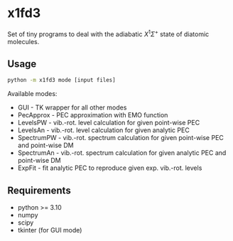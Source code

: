 # x1fd3

Set of tiny programs to deal with the adiabatic $X^1\Sigma^+$ state of diatomic molecules.

## Usage
```bash
python -m x1fd3 mode [input files]
```
Available modes:
* GUI - TK wrapper for all other modes 
* PecApprox - PEC approximation with EMO function 
* LevelsPW - vib.-rot. level calculation for given point-wise PEC
* LevelsAn - vib.-rot. level calculation for given analytic PEC
* SpectrumPW - vib.-rot. spectrum calculation for given point-wise PEC and point-wise DM
* SpectrumAn - vib.-rot. spectrum calculation for given analytic PEC and point-wise DM
* ExpFit - fit analytic PEC to reproduce given exp. vib.-rot. levels

## Requirements
* python >= 3.10
* numpy
* scipy
* tkinter (for GUI mode)